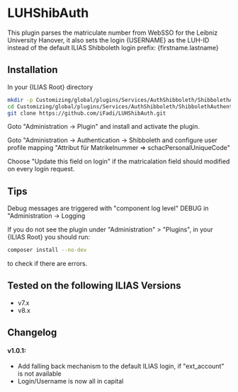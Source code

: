 # LUHShibAuth

This plugin parses the matriculate number from WebSSO for the Leibniz University Hanover, it also sets the login {USERNAME} as the LUH-ID instead of the default ILIAS Shibboleth login prefix: {firstname.lastname}

## Installation

In your {ILIAS Root} directory
```bash
mkdir -p Customizing/global/plugins/Services/AuthShibboleth/ShibbolethAuthenticationHook
cd Customizing/global/plugins/Services/AuthShibboleth/ShibbolethAuthenticationHook
git clone https://github.com/iFadi/LUHShibAuth.git
```
Goto "Administration -> Plugin" and install and activate the plugin.

Goto "Administration -> Authentication -> Shibboleth and configure user profile mapping "Attribut für Matrikelnummer => schacPersonalUniqueCode"

Choose "Update this field on login" if the matricalation field should modified on every login request.

## Tips
Debug messages are triggered with "component log level" DEBUG in "Administration -> Logging

If you do not see the plugin under "Administration" > "Plugins", in your {ILIAS Root} you should run:
```bash
composer install --no-dev
```
to check if there are errors.

## Tested on the following ILIAS Versions
* v7.x
* v8.x

## Changelog

#### v1.0.1:
* Add falling back mechanism to the default ILIAS login, if "ext_account" is not available
* Login/Username is now all in capital